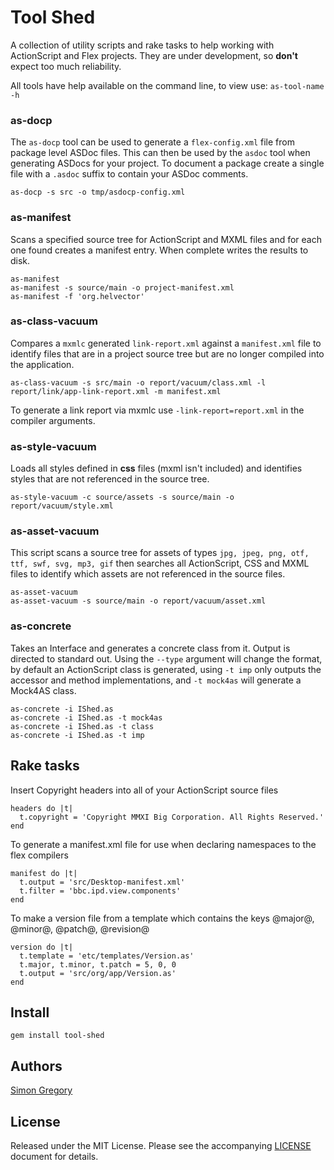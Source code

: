 # Tool Shed

A collection of utility scripts and rake tasks to help working with ActionScript and Flex projects. They are under development, so **don't** expect too much reliability.

All tools have help available on the command line, to view use: `as-tool-name -h`

### as-docp

The `as-docp` tool can be used to generate a `flex-config.xml` file from package level ASDoc files. This can then be used by the `asdoc` tool when generating ASDocs for your project. To document a package create a single file with a `.asdoc` suffix to contain your ASDoc comments.

    as-docp -s src -o tmp/asdocp-config.xml

### as-manifest

Scans a specified source tree for ActionScript and MXML files and for each one found creates a manifest entry. When complete writes the results to disk.

    as-manifest
    as-manifest -s source/main -o project-manifest.xml
    as-manifest -f 'org.helvector'

### as-class-vacuum

Compares a `mxmlc` generated `link-report.xml` against a `manifest.xml` file to identify files that are in a project source tree but are no longer compiled into the application.

    as-class-vacuum -s src/main -o report/vacuum/class.xml -l report/link/app-link-report.xml -m manifest.xml

To generate a link report via mxmlc use `-link-report=report.xml` in the compiler arguments.

### as-style-vacuum

Loads all styles defined in **css** files (mxml isn't included) and identifies
styles that are not referenced in the source tree.

    as-style-vacuum -c source/assets -s source/main -o report/vacuum/style.xml

### as-asset-vacuum

This script scans a source tree for assets of types `jpg, jpeg, png, otf, ttf, swf, svg, mp3, gif` then searches all ActionScript, CSS and MXML files to identify which assets are not referenced in the source files.

    as-asset-vacuum
    as-asset-vacuum -s source/main -o report/vacuum/asset.xml

### as-concrete

Takes an Interface and generates a concrete class from it. Output is directed to standard out. Using the `--type` argument will change the format, by default an ActionScript class is generated, using `-t imp` only outputs the accessor and method implementations, and `-t mock4as` will generate a Mock4AS class.

    as-concrete -i IShed.as
    as-concrete -i IShed.as -t mock4as
    as-concrete -i IShed.as -t class
    as-concrete -i IShed.as -t imp

## Rake tasks

Insert Copyright headers into all of your ActionScript source files

    headers do |t|
      t.copyright = 'Copyright MMXI Big Corporation. All Rights Reserved.'
    end

To generate a manifest.xml file for use when declaring namespaces to the flex compilers

    manifest do |t|
      t.output = 'src/Desktop-manifest.xml'
      t.filter = 'bbc.ipd.view.components'
    end
    
To make a version file from a template which contains the keys @major@, @minor@, @patch@, @revision@
    
    version do |t|
      t.template = 'etc/templates/Version.as'
      t.major, t.minor, t.patch = 5, 0, 0
      t.output = 'src/org/app/Version.as'
    end

## Install

    gem install tool-shed

## Authors

[Simon Gregory](http://simongregory.com)

## License

Released under the MIT License. Please see the accompanying [LICENSE](LICENSE) document for
details.
